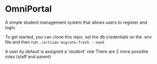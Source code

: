 # OmniPortal

A simple student management system that allows users to register and login.

To get started, you can clone this repo, set the db credentials on the .env file and then run `./artisan migrate:fresh --seed`

A user by default is assigned a 'student' role
There are 2 more possible roles (staff and parent)
